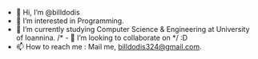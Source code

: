 - 👋 Hi, I’m @billdodis
- 👀 I’m interested in Programming.
- 🌱 I’m currently studying Computer Science & Engineering at University of Ioannina.
/* - 💞️ I’m looking to collaborate on */ :D
- 📫 How to reach me : Mail me, billdodis324@gmail.com.

<!---
billdodis/billdodis is a ✨ special ✨ repository because its `README.md` (this file) appears on your GitHub profile.
You can click the Preview link to take a look at your changes.
--->
